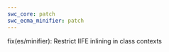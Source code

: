 ```yaml
---
swc_core: patch
swc_ecma_minifier: patch
---
```


fix(es/minifier): Restrict IIFE inlining in class contexts
